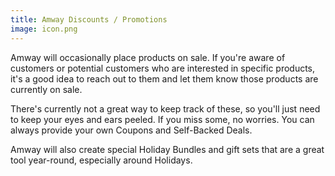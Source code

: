 ```yaml
---
title: Amway Discounts / Promotions
image: icon.png
---
```


Amway will occasionally place products on sale. If you're aware of customers or potential customers who are interested in specific products, it's a good idea to reach out to them and let them know those products are currently on sale.

There's currently not a great way to keep track of these, so you'll just need to keep your eyes and ears peeled. If you miss some, no worries. You can always provide your own <resource-chip path="resources/coupons">Coupons</resource-chip> and <resource-chip path="resources/self-backed-deals">Self-Backed Deals</resource-chip>.

Amway will also create special <resource-chip path="resources/amway-holiday-bundles">Holiday Bundles</resource-chip> and gift sets that are a great tool year-round, especially around <resource-chip path="resources/holidays">Holidays</resource-chip>.